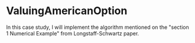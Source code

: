 # ValuingAmericanOption
In this case study, I will implement the algorithm mentioned on the "section 1 Numerical Example" from Longstaff-Schwartz paper.
